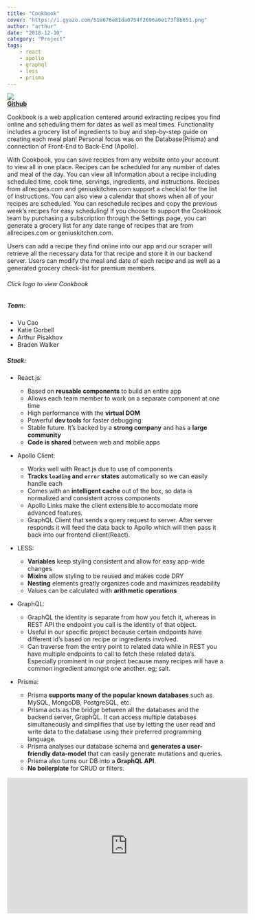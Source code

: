```yaml
---
title: "Cookbook"
cover: "https://i.gyazo.com/51e676e81da0754f2696a0e173f8b651.png"
author: "arthur"
date: "2018-12-10"
category: "Project"
tags:
    - react
    - apollo
    - graphql
    - less
    - prisma
---
```


[<img src="https://raw.githubusercontent.com/Lambda-School-Labs/Labs8-Cookbook/master/cookbook/src/designs/Logo/LogoWithTextBlue.png">](https://your-cookbook.netlify.app/)  
**[Github](https://github.com/Lambda-School-Labs/Labs8-Cookbook)**


Cookbook is a web application centered around extracting recipes you find online and scheduling them for dates as well as meal times. Functionality includes a grocery list of ingredients to buy and step-by-step guide on creating each meal plan! Personal focus was on the Database(Prisma) and connection of Front-End to Back-End (Apollo).

With Cookbook, you can save recipes from any website onto your account to view all in one place. Recipes can be scheduled for any number of dates and meal of the day. You can view all information about a recipe including scheduled time, cook time, servings, ingredients, and instructions. Recipes from allrecipes.com and geniuskitchen.com support a checklist for the list of instructions. You can also view a calendar that shows when all of your recipes are scheduled. You can reschedule recipes and copy the previous week’s recipes for easy scheduling! If you choose to support the Cookbook team by purchasing a subscription through the Settings page, you can generate a grocery list for any date range of recipes that are from allrecipes.com or geniuskitchen.com.

Users can add a recipe they find online into our app and our scraper will retrieve all the necessary data for that recipe and store it in our
backend server. Users can modify the meal and date of each recipe and as well as a generated grocery check-list for premium members.

###### Click logo to view Cookbook

##### Team:
 * Vu Cao
 * Katie Gorbell
 * Arthur Pisakhov
 * Braden Walker
 
##### Stack:
- React.js:
    - Based on **reusable components** to build an entire app
    - Allows each team member to work on a separate component at one time
    - High performance with the **virtual DOM**
    - Powerful **dev tools** for faster debugging
    - Stable future. It’s backed by a **strong company** and has a **large community**
    - **Code is shared** between web and mobile apps

- Apollo Client:
    - Works well with React.js due to use of components
    - **Tracks `loading` and `error` states** automatically so we can easily handle each
    - Comes with an **intelligent cache** out of the box, so data is normalized and consistent across components
    - Apollo Links make the client extensible to accomodate more advanced features.
    - GraphQL Client that sends a query request to server. After server responds it will feed the data back to Apollo which will then pass it back into our frontend client(React).

- LESS:
    - **Variables** keep styling consistent and allow for easy app-wide changes
    - **Mixins** allow styling to be reused and makes code DRY
    - **Nesting** elements greatly organizes code and maximizes readability
    - Values can be calculated with **arithmetic operations**

- GraphQL:
    - GraphQL the identity is separate from how you fetch it, whereas in REST API the endpoint you call is the identity of that object.
    - Useful in our specific project because certain endpoints have different id’s based on recipe or ingredients involved.
    - Can traverse from the entry point to related data while in REST you have multiple endpoints to call to fetch these related data’s. Especially prominent in our project because many recipes will have a common ingredient amongst one another. eg; salt.

- Prisma:
    -  Prisma **supports many of the popular known databases** such as MySQL, MongoDB, PostgreSQL, etc. 
    - Prisma acts as the bridge between all the databases and the backend server, GraphQL. It can access multiple databases simultaneously and simplifies that use by letting the user read and write data to the database using their preferred programming language. 
    - Prisma analyses our database schema and **generates a user-friendly data-model** that can easily generate mutations and queries. 
    - Prisma also turns our DB into a **GraphQL API**.
    - **No boilerplate** for CRUD or filters.


<iframe width="560" height="315" src="https://www.youtube.com/embed/kwAseuJUqoI" frameborder="0" allow="accelerometer; autoplay; encrypted-media; gyroscope; picture-in-picture" allowfullscreen></iframe>